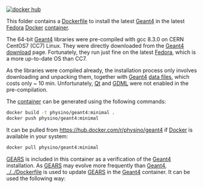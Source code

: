 [![docker hub](https://img.shields.io/badge/docker-hub-yellow.svg)](https://hub.docker.com/r/physino/geant4)

This folder contains a [Dockerfile](Dockerfile) to install the latest [Geant4][] in the latest [Fedora][] [Docker][] [container][].

The 64-bit [Geant4][] libraries were pre-compiled with gcc 8.3.0 on CERN CentOS7 (CC7) Linux. They were directly downloaded from the [Geant4][] [download][] page. Fortunately, they run just fine on the latest [Fedora][], which is a more up-to-date OS than CC7.

As the libraries were compiled already, the installation process only involves downloading and unpacking them, together with [Geant4][] [data files][download], which costs only ~ 10 min. Unfortunately, [Qt][] and [GDML][] were not enabled in the pre-compilation.

The [container](https://hub.docker.com/r/physino/geant4) can be generated using the following commands:

```sh
docker build -t physino/geant4:minimal .
docker push physino/geant4:minimal
```

It can be pulled from <https://hub.docker.com/r/physino/geant4> if [Docker][] is available in your system:

```sh
docker pull physino/geant4:minimal
```

[GEARS][] is included in this container as a verification of the [Geant4][] installation. As [GEARS][] may evolve more frequently than [Geant4][], [../../Dockerfile](../../Dockerfile) is used to update [GEARS][] in the [Geant4][] container. It can be used the following way:

[Geant4]: https://geant4.web.cern.ch
[Fedora]: https://getfedora.org
[Docker]: https://www.docker.com
[container]: https://www.docker.com/resources/what-container
[download]: https://geant4.web.cern.ch/support/download
[Qt]: https://geant4-userdoc.web.cern.ch/UsersGuides/ForApplicationDeveloper/html/Visualization/visdrivers.html#qt
[GDML]: https://geant4-userdoc.web.cern.ch/UsersGuides/ForApplicationDeveloper/html/Detector/Geometry/geomXML.html
[GEARS]: https://github.com/jintonic/gears
